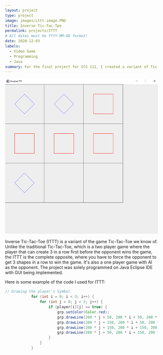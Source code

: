 ```yaml
---
layout: project
type: project
image: images/ittt-image.PNG
title: Inverse Tic-Tac-Tpe
permalink: projects/ITTT
# All dates must be YYYY-MM-DD format!
date: 2020-12-03
labels:
  - Video Game
  - Programming
  - Java
summary: For the final project for ICS 111, I created a variant of Tic-Tac-Toe, the Inverse Tic-Tac-Toe.
---
```


<div class="ui small rounded images">
  <img size = "large" class="ui image" src="../images/ittt-image.PNG">
</div>

Inverse Tic-Tac-Toe (ITTT) is a variant of the game Tic-Tac-Toe we know of. Unlike the traditional Tic-Tac-Toe, which is a two player game where the player that can create 3 in
a row first before the opponent wins the game, the ITTT is the complete opposite, where you have to force the opponent to get 3 shapes in a row to win the game. It's also a one player game with AI as the opponent. The project was solely programmed on Java Eclipse IDE with GUI being implemented.

Here is some example of the code I used for ITTT:
```Java 
// Drawing the player's Symbol
			for (int i = 0; i < 3; i++) {
				for (int j = 0; j < 3; j++) {
					if (player[i][j] == true) {
						grp.setColor(Color.red);
						grp.drawLine(200 * j + 50, 200 * i + 50, 200 * j + 150, 200 * i + 50);
						grp.drawLine(200 * j + 150, 200 * i + 50, 200 * j + 150, 200 * i + 150);
						grp.drawLine(200 * j + 150, 200 * i + 150, 200 * j + 50, 200 * i + 150);
						grp.drawLine(200 * j + 50, 200 * i + 150, 200 * j + 50, 200 * i + 50);
					}
				}
			}
```







